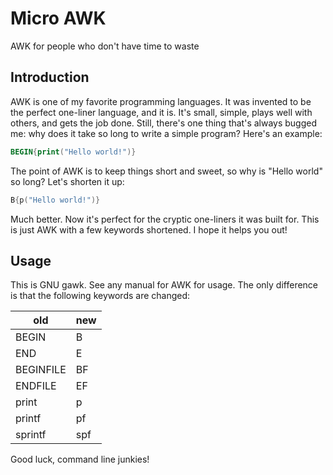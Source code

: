 # Micro AWK

AWK for people who don't have time to waste

## Introduction

AWK is one of my favorite programming languages. It was invented
to be the perfect one-liner language, and it is. It's small, simple,
plays well with others, and gets the job done. Still, there's one
thing that's always bugged me: why does it take so long to write a simple
program? Here's an example:

```awk
BEGIN{print("Hello world!")}
```

The point of AWK is to keep things short and sweet, so why is
"Hello world" so long? Let's shorten it up:

```awk
B{p("Hello world!")}
```

Much better. Now it's perfect for the cryptic one-liners it was built for.
This is just AWK with a few keywords shortened. I hope it helps you out!

## Usage

This is GNU gawk. See any manual for AWK for usage. The only difference is that the following keywords are changed:

old | new
--- | ---
BEGIN | B
END | E
BEGINFILE | BF
ENDFILE | EF
print | p
printf | pf
sprintf | spf

Good luck, command line junkies!
